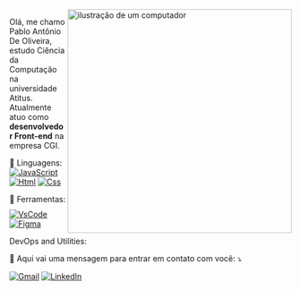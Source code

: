 <img src="https://raw.githubusercontent.com/MicaelliMedeiros/micaellimedeiros/master/image/computer-illustration.png" alt="ilustração de um computador" min-width="400px" max-width="400px" width="400px" align="right">

<p align="left"> 
  Olá, me chamo Pablo Antônio De Oliveira, estudo Ciência da Computação na universidade Atitus.<br>
  Atualmente atuo como <strong>desenvolvedor Front-end</strong> na empresa CGI.
</p>

<p align="left">
  🦄 Linguagens:   <a href="#" title="JavaScript">
                   <img src="https://img.shields.io/badge/-JavaScript-333333?style=flat&logo=javascript" alt="JavaScript"/></a>
                   <a href="#" title="HTML5">
                   <img src="https://img.shields.io/badge/-HTML5-333333?style=flat&logo=HTML5" alt="Html"/></a>
                   <a href="#" title="CSS">
                   <img src="https://img.shields.io/badge/-CSS-333333?style=flat&logo=CSS3&logoColor=1572B6" alt="Css"/></a>
</p>

<p align="left">
  💼 Ferramentas:  <a href="#" title="VsCode">
                   <img style="margin-top: 10px" src="https://img.shields.io/badge/-Visual%20Studio%20Code-333333?style=flat&logo=visual-studio-code&logoColor=007ACC" alt="VsCode"/></a>
                   <a href="#" title="Figma">
                   <img src="https://img.shields.io/badge/-Figma-333333?style=flat&logo=figma&logoColor=007ACC" alt="Figma"/></a>
</p>

<p align="left">
  DevOps and Utilities: <a href="#" title="Git">
                        <img src="https://img.shields.io/badge/-Git-333333?style=flat&logo=git" alt=""/></a>
                        <a href="#" title="GitHub">
                        <img src="https://img.shields.io/badge/-GitHub-333333?style=flat&logo=github" alt=""/></a>
                        <a href="#" title="Bitbucket">
                        <img src="https://img.shields.io/badge/-Bitbucket-333333?style=flat&logo=bitbucket" alt=""/></a>
                        <a href="#" title="Docker">
                        <img src="https://img.shields.io/badge/-Docker-333333?style=flat&logo=docker" alt=""/></a>
                        <a href="#" title="Insomnia">
                        <img src="https://img.shields.io/badge/-Insomnia-333333?style=flat&logo=insomnia" alt=""/></a>
                        <a href="#" title="Postman">
                        <img src="https://img.shields.io/badge/-Postman-333333?style=flat&logo=postman)" alt=""/></a>
</p

<p align="left">
  💌 Aqui vai uma mensagem para entrar em contato com você: ⤵️
</p>

<p align="left">
  <a href="#" title="Gmail">
  <img src="https://img.shields.io/badge/-Gmail-FF0000?style=flat-square&labelColor=FF0000&logo=gmail&logoColor=white&link=uskzin66321@gmail.com" alt="Gmail"/></a>
  <a href="#" title="LinkedIn">
  <img src="https://img.shields.io/badge/-Linkedin-0e76a8?style=flat-square&logo=Linkedin&logoColor=white&link= www.linkedin.com/in/pablo-antônio-de-oliveira-31024422b" alt="LinkedIn"/></a>
</p>









